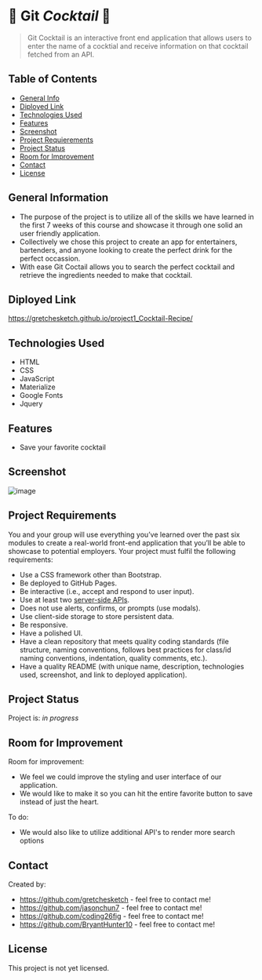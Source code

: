 # 🍹 Git *Cocktail* 🍹
> Git Cocktail is an interactive front end application that allows users to enter the name of a cocktial and receive information on that cocktail fetched from an API. 

## Table of Contents
* [General Info](#general-information)
* [Diployed Link](#diployed-link)
* [Technologies Used](#technologies-used)
* [Features](#features)
* [Screenshot](#screenshot)
* [Project Requierements](#project-requirements)
* [Project Status](#project-status)
* [Room for Improvement](#room-for-improvement)
* [Contact](#contact)
* [License](#license)


## General Information
- The purpose of the project is to utilize all of the skills we have learned in the first 7 weeks of this course and showcase it through one solid an user friendly       application.
- Collectively we chose this project to create an app for entertainers, bartenders, and anyone looking to create the perfect drink for the perfect occassion.
- With ease Git Coctail allows you to search the perfect cocktail and retrieve the ingredients needed to make that cocktail.


## Diployed Link
  
  https://gretchesketch.github.io/project1_Cocktail-Recipe/


## Technologies Used
- HTML
- CSS
- JavaScript
- Materialize
- Google Fonts 
- Jquery


## Features 
- Save your favorite cocktail

## Screenshot
![image](https://user-images.githubusercontent.com/97489289/163904805-377b3a27-e7eb-48c4-a308-d2caf576da6a.png)


## Project Requirements

You and your group will use everything you’ve learned over the past six modules to create a real-world front-end application that you’ll be able to showcase to potential employers. Your project must fulfil the following requirements:

-  Use a CSS framework other than Bootstrap.
-  Be deployed to GitHub Pages.
-  Be interactive (i.e., accept and respond to user input).
-  Use at least two [server-side APIs](https://coding-boot-camp.github.io/full-stack/apis/api-resources).
-  Does not use alerts, confirms, or prompts (use modals).
-  Use client-side storage to store persistent data.
-  Be responsive.
-  Have a polished UI.
-  Have a clean repository that meets quality coding standards (file structure, naming conventions, follows best practices for class/id naming conventions,                indentation, quality comments, etc.).
-  Have a quality README (with unique name, description, technologies used, screenshot, and link to deployed application).



## Project Status
Project is: _in progress_ 


## Room for Improvement

Room for improvement:
- We feel we could improve the styling and user interface of our application.
- We would like to make it so you can hit the entire favorite button to save instead of just the heart.  

To do:
- We would also like to utilize additional API's to render more search options 

## Contact
Created by:
- https://github.com/gretchesketch - feel free to contact me!
- https://github.com/jasonchun7 - feel free to contact me!
- https://github.com/coding26fig - feel free to contact me!
- https://github.com/BryantHunter10 - feel free to contact me!


## License 
This project is not yet licensed.

